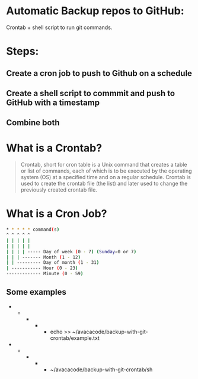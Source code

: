 # Automatic Backup repos to GitHub: 
Crontab + shell script to run git commands. 

# Steps:  
## Create a cron job to push to Github on a schedule
## Create a shell script to commmit and push to GitHub with a timestamp
## Combine both

# What is a Crontab? 
> Crontab, short for cron table is a Unix command that creates a table or list of commands, each of which is to be executed by the operating system (OS) at a specified time and on a regular schedule. Crontab is used to create the crontab file (the list) and later used to change the previously created crontab file.


# What is a Cron Job? 
```sh 
* * * * * command(s)
^ ^ ^ ^ ^
| | | | |     
| | | | |     
| | | | ----- Day of week (0 - 7) (Sunday=0 or 7)
| | | ------- Month (1 - 12)
| | --------- Day of month (1 - 31)
| ----------- Hour (0 - 23)
------------- Minute (0 - 59)
```

## Some examples 

* * * * * echo >> ~/avacacode/backup-with-git-crontab/example.txt
* * * * * ~/avacacode/backup-with-git-crontab/sh